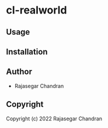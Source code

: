 # cl-realworld



## Usage

## Installation

## Author

* Rajasegar Chandran

## Copyright

Copyright (c) 2022 Rajasegar Chandran

